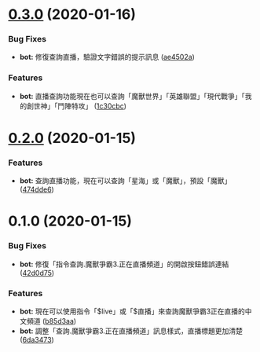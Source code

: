 # [0.3.0](https://github.com/hilezi/life/compare/v0.2.0...v0.3.0) (2020-01-16)


### Bug Fixes

* **bot:** 修復查詢直播，驗證文字錯誤的提示訊息 ([ae4502a](https://github.com/hilezi/life/commit/ae4502a33dd493d0bd1ca3b6f412dafabd7d5028))


### Features

* **bot:** 直播查詢功能現在也可以查詢「魔獸世界」「英雄聯盟」「現代戰爭」「我的創世神」「鬥陣特攻」 ([1c30cbc](https://github.com/hilezi/life/commit/1c30cbc84876d33658943350dc07d06c82d597b4))



# [0.2.0](https://github.com/hilezi/life/compare/v0.1.0...v0.2.0) (2020-01-15)


### Features

* **bot:** 查詢直播功能，現在可以查詢「星海」或「魔獸」，預設「魔獸」 ([474dde6](https://github.com/hilezi/life/commit/474dde6ec35cc08d57e3ac58d254d47f37b0f98c))



# 0.1.0 (2020-01-15)


### Bug Fixes

* **bot:** 修復「指令查詢.魔獸爭霸3.正在直播頻道」的開啟按鈕錯誤連結 ([42d0d75](https://github.com/hilezi/life/commit/42d0d75))


### Features

* **bot:** 現在可以使用指令「\$live」或「\$直播」來查詢魔獸爭霸3正在直播的中文頻道 ([b85d3aa](https://github.com/hilezi/life/commit/b85d3aa))
* **bot:** 調整「查詢.魔獸爭霸3.正在直播頻道」訊息樣式，直播標題更加清楚 ([6da3473](https://github.com/hilezi/life/commit/6da3473))



